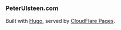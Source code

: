 ### PeterUlsteen.com

Built with [Hugo](gohugo.io), served by [CloudFlare Pages](pages.cloudflare.com).